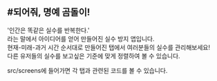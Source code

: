 #되어줘, 명예 곰돌이!
------------
'인간은 똑같은 실수를 반복한다.'  
라는 말에서 아이디어를 얻어 만들어진 실수 방지 앱입니다.  
현재-미래-과거 시간 순서대로 만들어진 탭에서 여러분들의 실수를 관리해보세요!  
다른 유저들의 실수를 보고싶은 기준에 맞게 정렬하여 볼 수 있습니다.  

src/screens에 들어가면 각 탭과 관련된 코드를 볼 수 있습니다.  
